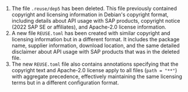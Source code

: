 1. The file `.reuse/dep5` has been deleted. This file previously contained copyright and licensing information in Debian's copyright format, including details about API usage with SAP products, copyright notice (2022 SAP SE or affiliates), and Apache-2.0 license information.
2. A new file `REUSE.toml` has been created with similar copyright and licensing information but in a different format. It includes the package name, supplier information, download location, and the same detailed disclaimer about API usage with SAP products that was in the deleted file.
3. The new `REUSE.toml` file also contains annotations specifying that the copyright text and Apache-2.0 license apply to all files (`path = "**"`) with aggregate precedence, effectively maintaining the same licensing terms but in a different configuration format.
